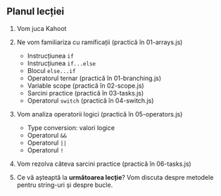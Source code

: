 ## Planul lecției

1. Vom juca Kahoot

2. Ne vom familiariza cu ramificații (practică în 01-arrays.js)
   - Instrucțiunea `if`
   - Instrucțiunea `if...else`
   - Blocul `else...if`
   - Operatorul ternar (practică în 01-branching.js)
   - Variable scope (practică în 02-scope.js)
   - Sarcini practice (practică în 03-tasks.js)
   - Operatorul `switch` (practică în 04-switch.js)

3. Vom analiza operatorii logici (practică în 05-operators.js)
   - Type conversion: valori logice
   - Operatorul `&&`
   - Operatorul `||`
   - Operatorul `!`

4. Vom rezolva câteva sarcini practice (practică în 06-tasks.js)

5. Ce vă așteaptă la **următoarea lecție**? Vom discuta despre metodele pentru string-uri și despre bucle.
